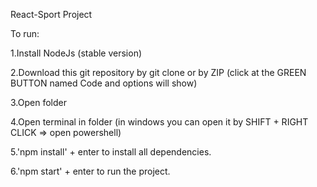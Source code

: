 React-Sport Project

To run:

1.Install NodeJs (stable version)

2.Download this git repository by git clone or by ZIP (click at the GREEN BUTTON named Code and options will show)

3.Open folder

4.Open terminal in folder (in windows you can open it by SHIFT + RIGHT CLICK => open powershell)

5.'npm install' + enter to install all dependencies.

6.'npm start' + enter to run the project.
